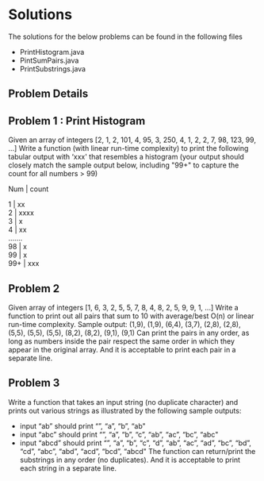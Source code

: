 # Solutions

The solutions for the below problems can be found in the following files

* PrintHistogram.java
* PintSumPairs.java
* PrintSubstrings.java

## Problem Details

## Problem 1 : Print Histogram <br/>

Given an array of integers [2, 1, 2, 101, 4, 95, 3, 250, 4, 1, 2, 2, 7, 98, 123, 99, ...]
Write a function (with linear run-time complexity) to print the following tabular output with ‘xxx' that resembles a histogram (your output should closely match the sample output below, including "99+" to capture the count for all numbers > 99)

Num | count <br/>

1 | xx <br/>
2 | xxxx <br/>
3 | x <br/>
4 | xx <br/>
....... <br/>
98 | x <br/>
99 | x <br/>
99+ | xxx <br/>

## Problem 2 <br/>

Given array of integers [1, 6, 3, 2, 5, 5, 7, 8, 4, 8, 2, 5, 9, 9, 1, ...]
Write a function to print out all pairs that sum to 10 with average/best O(n) or linear run-time complexity.
Sample output: (1,9), (1,9), (6,4), (3,7), (2,8), (2,8), (5,5), (5,5), (5,5), (8,2), (8,2), (9,1), (9,1)
Can print the pairs in any order, as long as numbers inside the pair respect the same order in which they appear in the original array. And it is acceptable to print each pair in a separate line.

## Problem 3 <br/>
Write a function that takes an input string (no duplicate character) and prints out various strings as illustrated by the following sample outputs:
- input “ab” should print “”, “a”, “b”, “ab"
- input “abc” should print “”, “a”, “b”, “c”, “ab”, “ac”, “bc”, “abc"
- input “abcd” should print “”, “a”, “b”, “c”, “d”, “ab”, “ac”, “ad”, “bc”, “bd”, “cd”, “abc”, “abd”, “acd”, “bcd”, “abcd"
The function can return/print the substrings in any order (no duplicates). And it is acceptable to print each string in a separate line.
